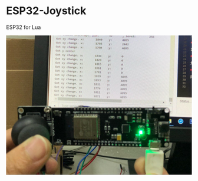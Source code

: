 # ESP32-Joystick
ESP32 for Lua


![images](https://github.com/LilyGO/ESP32-Joystick/blob/master/doc/example_1.jpg)
